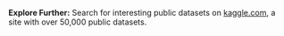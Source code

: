 **Explore Further:** 
Search for interesting public datasets on [kaggle.com](https://www.kaggle.com), a site with over 50,000 public datasets.

